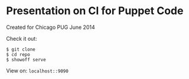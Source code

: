 # Presentation on CI for Puppet Code
Created for Chicago PUG June 2014

Check it out:
```
$ git clone
$ cd repo
$ showoff serve
```

View on:
```localhost::9090```


